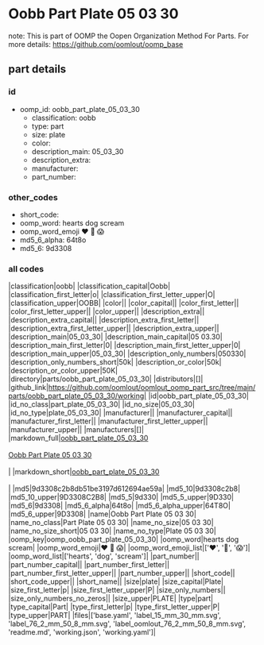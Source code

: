 # Oobb Part Plate 05 03 30  

note: This is part of OOMP the Oopen Organization Method For Parts. For more details: https://github.com/oomlout/oomp_base

##  part details





### id
* oomp_id: oobb_part_plate_05_03_30
  * classification: oobb
  * type: part
  * size: plate
  * color: 
  * description_main: 05_03_30
  * description_extra: 
  * manufacturer: 
  * part_number: 

### other_codes
* short_code: 
* oomp_word: hearts dog scream
* oomp_word_emoji :hearts: :dog: :scream:
* md5_6_alpha: 64t8o
* md5_6: 9d3308

### all codes 
|classification|oobb|
|classification_capital|Oobb|
|classification_first_letter|o|
|classification_first_letter_upper|O|
|classification_upper|OOBB|
|color||
|color_capital||
|color_first_letter||
|color_first_letter_upper||
|color_upper||
|description_extra||
|description_extra_capital||
|description_extra_first_letter||
|description_extra_first_letter_upper||
|description_extra_upper||
|description_main|05_03_30|
|description_main_capital|05 03.30|
|description_main_first_letter|0|
|description_main_first_letter_upper|0|
|description_main_upper|05_03_30|
|description_only_numbers|050330|
|description_only_numbers_short|50k|
|description_or_color|50k|
|description_or_color_upper|50K|
|directory|parts/oobb_part_plate_05_03_30|
|distributors|[]|
|github_link|https://github.com/oomlout/oomlout_oomp_part_src/tree/main/parts/oobb_part_plate_05_03_30/working|
|id|oobb_part_plate_05_03_30|
|id_no_class|part_plate_05_03_30|
|id_no_size|05_03_30|
|id_no_type|plate_05_03_30|
|manufacturer||
|manufacturer_capital||
|manufacturer_first_letter||
|manufacturer_first_letter_upper||
|manufacturer_upper||
|manufacturers|[]|
|markdown_full|[oobb_part_plate_05_03_30](https://github.com/oomlout/oomlout_oomp_part_src/tree/main/parts/oobb_part_plate_05_03_30/working)<br>[](https://github.com/oomlout/oomlout_oomp_part_src/tree/main/parts/oobb_part_plate_05_03_30/working)<br>[Oobb Part Plate 05 03 30](https://github.com/oomlout/oomlout_oomp_part_src/tree/main/parts/oobb_part_plate_05_03_30/working)<br><br>|
|markdown_short|[oobb_part_plate_05_03_30](https://github.com/oomlout/oomlout_oomp_part_src/tree/main/parts/oobb_part_plate_05_03_30/working)<br><br>|
|md5|9d3308c2b8db51be3197d612694ae59a|
|md5_10|9d3308c2b8|
|md5_10_upper|9D3308C2B8|
|md5_5|9d330|
|md5_5_upper|9D330|
|md5_6|9d3308|
|md5_6_alpha|64t8o|
|md5_6_alpha_upper|64T8O|
|md5_6_upper|9D3308|
|name|Oobb Part Plate 05 03 30|
|name_no_class|Part Plate 05 03 30|
|name_no_size|05 03 30|
|name_no_size_short|05 03 30|
|name_no_type|Plate 05 03 30|
|oomp_key|oomp_oobb_part_plate_05_03_30|
|oomp_word|hearts dog scream|
|oomp_word_emoji|:hearts: :dog: :scream:|
|oomp_word_emoji_list|[':hearts:', ':dog:', ':scream:']|
|oomp_word_list|['hearts', 'dog', 'scream']|
|part_number||
|part_number_capital||
|part_number_first_letter||
|part_number_first_letter_upper||
|part_number_upper||
|short_code||
|short_code_upper||
|short_name||
|size|plate|
|size_capital|Plate|
|size_first_letter|p|
|size_first_letter_upper|P|
|size_only_numbers||
|size_only_numbers_no_zeros||
|size_upper|PLATE|
|type|part|
|type_capital|Part|
|type_first_letter|p|
|type_first_letter_upper|P|
|type_upper|PART|
|files|['base.yaml', 'label_15_mm_30_mm.svg', 'label_76_2_mm_50_8_mm.svg', 'label_oomlout_76_2_mm_50_8_mm.svg', 'readme.md', 'working.json', 'working.yaml']|
